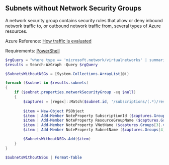## Subnets without Network Security Groups

A network security group contains security rules that allow or deny inbound network traffic to, or outbound network traffic from, several types of Azure resources.

Azure Reference: [How traffic is evaluated](https://docs.microsoft.com/en-us/azure/virtual-network/security-overview#how-traffic-is-evaluated)

Requirements: [PowerShell](https://docs.microsoft.com/en-us/azure/governance/resource-graph/first-query-powershell)

```powershell
$rgQuery = "where type == 'microsoft.network/virtualnetworks' | summarize subnets = make_list(properties.subnets)"
$results = Search-AzGraph -Query $rgQuery

$SubnetsWithoutNSGs = [System.Collections.ArrayList]@()

foreach ($subnet in $results.subnets)
{
    if ($subnet.properties.networkSecurityGroup -eq $null)
    {
        $captures = [regex]::Match($subnet.id, '/subscriptions/(.*)/resourceGroups/(.*)/providers/.*/virtualNetworks/(.*)/subnets/(.*)').Captures
   
        $item = New-Object PSObject
        $item | Add-Member NoteProperty SubscriptionId ($captures.Groups[1].value)
        $item | Add-Member NoteProperty ResourceGroupName ($captures.Groups[2].value)
        $item | Add-Member NoteProperty VNetName ($captures.Groups[3].value)
        $item | Add-Member NoteProperty SubnetName ($captures.Groups[4].value)

        $SubnetsWithoutNSGs.Add($item)
    }
}

$SubnetsWithoutNSGs | Format-Table
```

